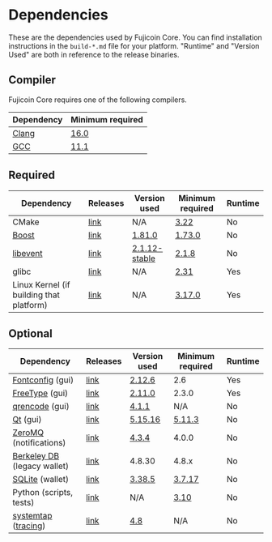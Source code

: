# Dependencies

These are the dependencies used by Fujicoin Core.
You can find installation instructions in the `build-*.md` file for your platform.
"Runtime" and "Version Used" are both in reference to the release binaries.

## Compiler

Fujicoin Core requires one of the following compilers.

| Dependency | Minimum required |
| --- | --- |
| [Clang](https://clang.llvm.org) | [16.0](https://github.com/bitcoin/bitcoin/pull/30263) |
| [GCC](https://gcc.gnu.org) | [11.1](https://github.com/bitcoin/bitcoin/pull/29091) |

## Required

| Dependency | Releases | Version used | Minimum required | Runtime |
| --- | --- | --- | --- | --- |
| CMake | [link](https://cmake.org/) | N/A | [3.22](https://github.com/bitcoin/bitcoin/pull/30454) | No |
| [Boost](../depends/packages/boost.mk) | [link](https://www.boost.org/users/download/) | [1.81.0](https://github.com/bitcoin/bitcoin/pull/26557) | [1.73.0](https://github.com/bitcoin/bitcoin/pull/29066) | No |
| [libevent](../depends/packages/libevent.mk) | [link](https://github.com/libevent/libevent/releases) | [2.1.12-stable](https://github.com/bitcoin/bitcoin/pull/21991) | [2.1.8](https://github.com/bitcoin/bitcoin/pull/24681) | No |
| glibc | [link](https://www.gnu.org/software/libc/) | N/A | [2.31](https://github.com/bitcoin/bitcoin/pull/29987) | Yes |
| Linux Kernel (if building that platform) | [link](https://www.kernel.org/) | N/A | [3.17.0](https://github.com/bitcoin/bitcoin/pull/27699) | Yes |

## Optional

| Dependency | Releases | Version used | Minimum required | Runtime |
| --- | --- | --- | --- | --- |
| [Fontconfig](../depends/packages/fontconfig.mk) (gui) | [link](https://www.freedesktop.org/wiki/Software/fontconfig/) | [2.12.6](https://github.com/bitcoin/bitcoin/pull/23495) | 2.6 | Yes |
| [FreeType](../depends/packages/freetype.mk) (gui) | [link](https://freetype.org) | [2.11.0](https://github.com/bitcoin/bitcoin/commit/01544dd78ccc0b0474571da854e27adef97137fb) | 2.3.0 | Yes |
| [qrencode](../depends/packages/qrencode.mk) (gui) | [link](https://fukuchi.org/works/qrencode/) | [4.1.1](https://github.com/bitcoin/bitcoin/pull/27312) | N/A | No |
| [Qt](../depends/packages/qt.mk) (gui) | [link](https://download.qt.io/official_releases/qt/) | [5.15.16](https://github.com/bitcoin/bitcoin/pull/30774) | [5.11.3](https://github.com/bitcoin/bitcoin/pull/24132) | No |
| [ZeroMQ](../depends/packages/zeromq.mk) (notifications) | [link](https://github.com/zeromq/libzmq/releases) | [4.3.4](https://github.com/bitcoin/bitcoin/pull/23956) | 4.0.0 | No |
| [Berkeley DB](../depends/packages/bdb.mk) (legacy wallet) | [link](https://www.oracle.com/technetwork/database/database-technologies/berkeleydb/downloads/index.html) | 4.8.30 | 4.8.x | No |
| [SQLite](../depends/packages/sqlite.mk) (wallet) | [link](https://sqlite.org) | [3.38.5](https://github.com/bitcoin/bitcoin/pull/25378) | [3.7.17](https://github.com/bitcoin/bitcoin/pull/19077) | No |
| Python (scripts, tests) | [link](https://www.python.org) | N/A | [3.10](https://github.com/bitcoin/bitcoin/pull/30527) | No |
| [systemtap](../depends/packages/systemtap.mk) ([tracing](tracing.md)) | [link](https://sourceware.org/systemtap/) | [4.8](https://github.com/bitcoin/bitcoin/pull/26945)| N/A | No |
